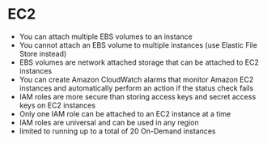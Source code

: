 # EC2
- You can attach multiple EBS volumes to an instance
- You cannot attach an EBS volume to multiple instances (use Elastic File Store instead)
- EBS volumes are network attached storage that can be attached to EC2 instances
- You can create Amazon CloudWatch alarms that monitor Amazon EC2 instances and automatically perform an action if the status check fails
- IAM roles are more secure than storing access keys and secret access keys on EC2 instances
- Only one IAM role can be attached to an EC2 instance at a time
- IAM roles are universal and can be used in any region
- limited to running up to a total of 20 On-Demand instances 
